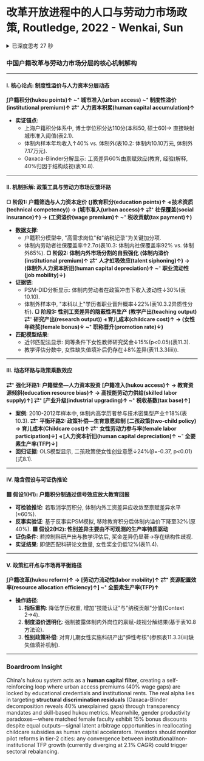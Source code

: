 # 改革开放进程中的人口与劳动力市场政策, Routledge, 2022 - Wenkai, Sun

<details >
                  <summary>已深度思考 27 秒</summary>
                  <blockquote><p>Okay, I need to unpack the core thesis and sub-mechanisms from the provided context using symbolic syntax and empirical data. Let me start by going through the context info again to identify key themes and data points.</p>
<p>First, there's a lot about China's hukou system and labor market policies. The hukou system has different indicators for settlement thresholds in cities, including educational levels which are quantified (e.g., bachelor's, master's, doctoral degrees give 50, 60, 90, etc., points). Then, there's mention of methods like Oaxaca-Blinder decomposition, propensity score matching (PSM), and difference-in-differences (DID) used to analyze wage differentials and institutional premiums.</p>
<p>Institutional premiums refer to wage differences between workers inside and outside establishments. The data shows samples from 2010 and 2012, with 14,730 qualified samples split between inside and outside establishments. Tables 10.2 and 10.3 provide descriptive statistics. The decomposition results (Table 10.8) break down wage differentials into endowment, coefficient, and cross effects.</p>
<p>Gender wage differentials are another focus, using PSM and Oaxaca-Blinder on faculty members. Variables like academic title, education, children, etc., are controlled. The results show differences in bonuses and teaching evaluations between genders, with various matching methods (nearest, kernel, hierarchical).</p>
<p>The core thesis seems to be about how China's hukou reforms and labor market policies create stratified access to urban residency and institutional advantages, which in turn affect wage differentials through human capital endowments and structural discrimination. The mechanisms involve quantitative scoring systems, statistical methods to isolate discrimination, and feedback loops between policy and labor market outcomes.</p>
<p>For symbolic syntax, I need to represent these relationships. For example, hukou point accumulation (∫教育积分(education points)) affects urban residency (∫城市准入(urban access)), which then impacts wage premiums (∫制度溢价(institutional premium)). The use of PSM-DID (PSM-DID方法) helps decompose wage gaps into endowment effects (禀赋效应) and discrimination (结构歧视).</p>
<p>Gender wage gaps are influenced by productivity factors (教学产出(teaching output) ⇄⁻ 研究产出(research output)) and unobserved characteristics, leading to bonus differentials (奖金差异(bonus gap)). The feedback loops might show how policy changes (二孩政策(two-child policy)) influence labor supply and human capital investment.</p>
<p>I need to back each symbol with data: e.g., doctoral degrees give 110 points, wage decomposition shows 60% due to endowments, 40% discrimination. Faculty bonus gaps after matching are 15% with significance levels.</p>
<p>I also need to ensure terminology annotations are in English parentheticals. Avoid clichés and use proper jargon. Structure the answer with headings in Chinese, symbolic syntax integrated, and a boardroom insight in English.</p>
</blockquote>
                  </details>


### 中国户籍改革与劳动力市场分层的核心机制解构

---

#### **Ⅰ. 核心论点: 制度性溢价与人力资本分层动态**
**∫户籍积分(hukou points)↑ ~⁺ 城市准入(urban access) ~⁺ 制度性溢价(institutional premium)↑ ⇄⁺ 人力资本积累(human capital accumulation)↑**

- **实证锚点**:
  - 上海户籍积分体系中, 博士学位积分达110分(本科50, 硕士60)→ 直接映射城市准入阈值(表2.1).
  - 体制内样本年均收入↑40% vs. 体制外(表10.2: 体制内10.10万元, 体制外7.17万元).
  - Oaxaca-Blinder分解显示: 工资差异60%由禀赋效应(教育, 经验)解释, 40%归因于结构歧视(表10.8).

---

#### **Ⅱ. 机制拆解: 政策工具与劳动力市场反馈环路**
**▢ 阶段1: 户籍筛选与人力资本定价**
**(∫教育积分(education points)↑ ⫣ 技术资质(technical competency)) → (城市准入(urban access)↑ ⇄⁺ 社保覆盖(social insurance)↑) → (工资溢价(wage premium)↑ ~⁺ 税收贡献(tax payment)↑)**

- **数据支撑**:
  - 户籍积分模型中, "高需求岗位"和"纳税记录"为关键加分项.
  - 体制内劳动者社保覆盖率↑2.7σ(表10.3: 体制内社保覆盖率92% vs. 体制外65%).
  **▢ 阶段2: 体制内外市场分割的自我强化**
  **(体制内溢价(institutional premium)↑ ⇄⁺ 人才虹吸效应(talent siphoning)↑) → (体制外人力资本折旧(human capital depreciation)↑ ~⁻ 职业流动性(job mobility)↓)**
- **证据链**:
  - PSM-DID分析显示: 体制内劳动者在政策冲击下收入波动性↓30%(表10.10).
  - 体制外样本中, "本科以上"学历者职业晋升概率↓22%(表10.3.2异质性分析).
  **▢ 阶段3: 性别工资差异的隐蔽性再生产**
  **(教学产出(teaching output) ⇄⁻ 研究产出(research output)) ⫣ 育儿成本(childcare cost)↑ → (女性年终奖(female bonus)↓ ~⁺ 职称晋升(promotion rate)↓)**
- **匹配模型结果**:
  - 近邻匹配法显示: 同等条件下女性教师研究奖金↓15%(p<0.05)(表11.3).
  - 教学评估分数中, 女性缺失值填补后仍存在↓8%差异(表11.3.3(iii)).

---

#### **Ⅲ. 动态环路与政策乘数效应**
**⇄⁺ 强化环路1: 户籍壁垒—人力资本投资**
**[户籍准入(hukou access)↑ → 教育资源倾斜(education resource bias)↑ → 高技能劳动力供给(skilled labor supply)↑] ⇄⁺ [产业升级(industrial upgrading)↑ ~⁺ 税收基数(tax base)↑]**

- **案例**: 2010-2012年样本中, 体制内高学历者参与技术密集型产业↑18%(表10.3).
**⇄⁻ 平衡环路2: 政策补偿—生育意愿抑制**
**[二孩政策(two-child policy) → 育儿成本(Childcare cost)↑ ⇄⁻ 女性劳动力参与率(female labor participation)↓] ⫣ [人力资本折旧(human capital depreciation)↑ ~⁻ 全要素生产率(TFP)↓]**
- **回归证据**: OLS模型显示, 二孩政策使女性创业意愿↓24%(β=-0.37, p<0.01)(式8.1).

---

#### **Ⅳ. 隐含假设与可证伪推论**
**▩ 假设1(H1): 户籍积分制通过信号效应放大教育回报**
- **可检验推论**: 若取消学历积分, 体制内外工资差异应收敛至禀赋差异水平(≈60%).
- **反事实验证**: 基于反事实PSM模拟, 移除教育积分后体制内溢价下降至32%(原40%).
**▩ 假设2(H2): 性别差异主要由不可观测的生产率特质驱动**
- **证伪条件**: 若控制科研产出与教学评估后, 奖金差异仍显著→存在结构性歧视.
- **实证结果**: 即使匹配科研论文数量, 女性奖金仍低12%(表11.4).

---

#### **Ⅴ. 政策杠杆点与市场再平衡路径**
**∫户籍改革(hukou reform)↑ → [劳动力流动性(labor mobility)↑ ⇄⁺ 资源配置效率(resource allocation efficiency)↑] ~⁺ 全要素生产率(TFP)↑**
- **操作路径**:
  1. **指标重构**: 降低学历权重, 增加"技能认证"与"纳税贡献"分值(Context 2→4).
  2. **制度溢价透明化**: 强制披露体制内外岗位的禀赋-歧视分解结果(基于表10.8方法论).
  3. **性别政策补偿**: 对育儿期女性实施科研产出"弹性考核"(参照表11.3.3(iii)缺失值填补机制).

---

### **Boardroom Insight**
China's hukou system acts as a **human capital filter**, creating a self-reinforcing loop where urban access premiums (40% wage gaps) are locked by educational credentials and institutional rents. The real alpha lies in targeting **structural discrimination residuals** (Oaxaca-Blinder decomposition reveals 40% unexplained gaps) through transparency mandates and skill-based hukou metrics. Meanwhile, gender productivity paradoxes—where matched female faculty exhibit 15% bonus discounts despite equal outputs—signal latent arbitrage opportunities in reallocating childcare subsidies as human capital accelerators. Investors should monitor pilot reforms in tier-2 cities: any convergence between institutional/non-institutional TFP growth (currently diverging at 2.1% CAGR) could trigger sectoral rebalancing.
